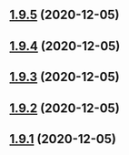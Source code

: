 ## [1.9.5](https://github.com/dds/aoc2020/compare/v1.9.4...v1.9.5) (2020-12-05)



## [1.9.4](https://github.com/dds/aoc2020/compare/v1.9.3...v1.9.4) (2020-12-05)



## [1.9.3](https://github.com/dds/aoc2020/compare/v1.9.2...v1.9.3) (2020-12-05)



## [1.9.2](https://github.com/dds/aoc2020/compare/v1.9.1...v1.9.2) (2020-12-05)



## [1.9.1](https://github.com/dds/aoc2020/compare/v1.9.0...v1.9.1) (2020-12-05)



